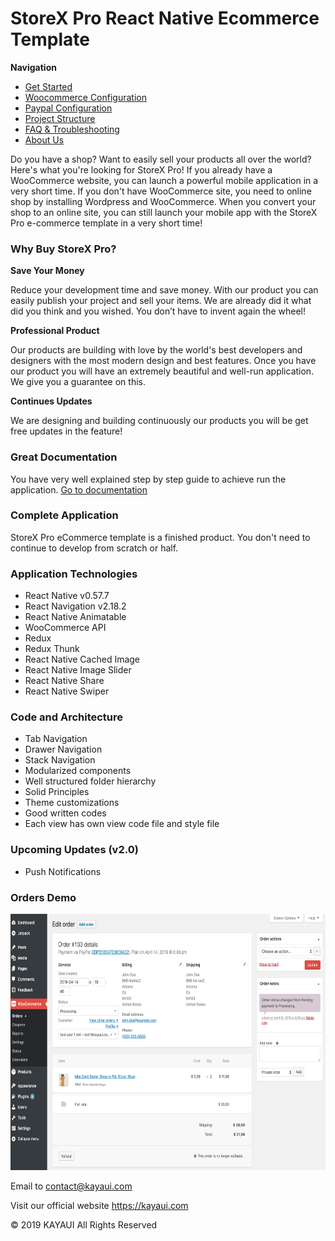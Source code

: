 # StoreX Pro React Native Ecommerce Template

<b>Navigation</b>

- [Get Started](get-started.md)
- [Woocommerce Configuration](woocommerce-configuration.md)
- [Paypal Configuration](paypal-configuration.md)
- [Project Structure](project-structure.md)
- [FAQ & Troubleshooting](faq.md)
- [About Us](about-us.md)


<p>
    Do you have a shop? Want to easily sell your products all over the world? Here's what you're looking for StoreX Pro!
    If
    you already have a WooCommerce website, you can launch a powerful mobile application in a very short time. If you
    don't
    have WooCommerce site, you need to online shop by installing Wordpress and WooCommerce. When you convert your shop
    to an
    online site, you can still launch your mobile app with the StoreX Pro e-commerce template in a very short time!
</p>


<h3>Why Buy StoreX Pro?</h3>

<b>Save Your Money</b>
<p>Reduce your development time and save money. With our product you can easily publish your project and sell your
    items.
    We are already did it what did you think and you wished. You don’t have to invent again the wheel!
</p>
<b>Professional Product</b>
<p>Our products are building with love by the world's best developers and designers with the most modern design and best
    features. Once you have our product you will have an extremely beautiful and well-run application. We give you a
    guarantee on this.</p>

<b>Continues Updates</b>
<p>We are designing and building continuously our products you will be get free updates in the feature!</p>


<h3>Great Documentation</h3>
<p>
    You have very well explained step by step guide to achieve run the application.
    <a href="http://docs.storexpro.kayaui.com/#/app/storex-pro-react-native-complete-ecommerce-template"
        target="_blank">Go to documentation</a>
</p>

<h3>Complete Application</h3>
<p>
    StoreX Pro eCommerce template is a finished product. You don't need to continue to develop from scratch or half.
</p>


<h3>Application Technologies</h3>
<ul>
    <li>React Native v0.57.7</li>
    <li>React Navigation v2.18.2</li>
    <li>React Native Animatable</li>
    <li>WooCommerce API</li>
    <li>Redux</li>
    <li>Redux Thunk</li>
    <li>React Native Cached Image</li>
    <li>React Native Image Slider</li>
    <li>React Native Share</li>
    <li>React Native Swiper</li>
</ul>

<h3>Code and Architecture</h3>
<ul>
    <li>Tab Navigation</li>
    <li>Drawer Navigation</li>
    <li>Stack Navigation</li>
    <li>Modularized components</li>
    <li>Well structured folder hierarchy</li>
    <li>Solid Principles</li>
    <li>Theme customizations</li>
    <li>Good written codes</li>
    <li>Each view has own view code file and style file</li>
</ul>

<h3>Upcoming Updates (v2.0)</h3>
<ul>
    <li>Push Notifications</li>
</ul>

### Orders Demo

<img src="https://github.com/kayaui/Storex-Pro-Docs/blob/master/img/orders_demo.png" width="100%" height="410">


Email to contact@kayaui.com

Visit our official website https://kayaui.com

© 2019 KAYAUI All Rights Reserved



